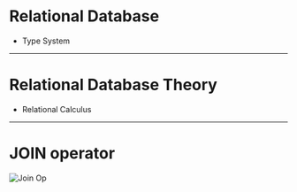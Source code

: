 #  Relational Database
  
 - Type System

---

#  Relational Database Theory
  
 - Relational Calculus 

---

# JOIN operator

![Join Op](http://www1.udel.edu/evelyn/SQL-Class2/joins.jpg)
